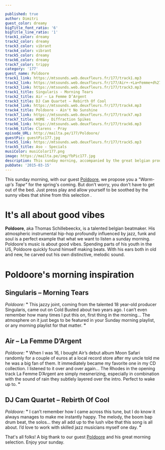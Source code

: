 ```yaml
---

published: true
author: Dimitri
guest_color: dreamy
bigTitle_font_ratio: '6'
bigTitle_line_ratio: '1'
track1_color: dreamy
track2_color: dreamy
track3_color: vibrant
track4_color: vibrant
track5_color: dreamy
track6_color: dreamy
track7_color: trippy
category: '177'
guest_name: Poldoore
track1_link: https://mtsounds.web.deuxfleurs.fr/177/track1.mp3
track2_link: https://mtsounds.web.deuxfleurs.fr/177/Air+-+La+Femme+d%27Argent
track3_link: https://mtsounds.web.deuxfleurs.fr/177/track3.mp3
track1_title: Singularis - Morning Tears
track2_title: Air – La Femme D’Argent
track3_title: DJ Cam Quartet – Rebirth Of Cool
track4_link: https://mtsounds.web.deuxfleurs.fr/177/track4.mp3
track4_title: Poldoore - Ain't No Sunshine
track7_link: https://mtsounds.web.deuxfleurs.fr/177/track7.mp3
track7_title: HOME - Diffraction Spikes
track6_link: https://mtsounds.web.deuxfleurs.fr/177/track6.mp3
track6_title: Clarens - Pray
episode_URL: http://mailta.pe/177/Poldoore/
guestPic: guestPic177.jpg
track5_link: https://mtsounds.web.deuxfleurs.fr/177/track5.mp3
track5_title: Aso - Specials
musiColor: musiColor177.png
image: https://mailta.pe/img/fbPic177.jpg
description: This sunday morning, accompanied by the great belgian producer and beatmaker Poldoore, we propose you a “Warm-up’s Tape” for the spring’s coming. But don’t worry, you don’t have to get out of the bed. Just press play and allow yourself to be soothed by the sunny vibes that shines from this selection.
pubDate: '2015-03-15'
---
```


This sunday morning, with our guest [Poldoore](https://www.facebook.com/Poldoore), we propose you a _"Warm-up's Tape"_ for the spring's coming. But don't worry, you don't have to get out of the bed. Just press play and allow yourself to be soothed by the sunny vibes that shine from this selection .

# It's all about good vibes

**Poldoore**, aka Thomas Schillebeeckx, is a talented belgian beatmaker. His atmospheric instrumental hip-hop profoundly influenced by jazz, funk and soul is a perfect example that what we want to listen a sunday morning. Poldoore's music is about good vibes. Spending parts of his youth in the US, Poldoore quickly found himself making beats. With his ears both in old and new, he carved out his own distinctive, melodic sound.


# Poldoore's morning inspiration

## Singularis – Morning Tears
_Poldoore:_ **"** This jazzy joint, coming from the talented 18 year-old producer Singularis, came out on Cold Busted about two years ago. I can’t even remember how many times I put this on, first thing in the morning... The atmosphere on it just begs to be featured in your Sunday morning playlist, or any morning playlist for that matter. **"** 

## Air – La Femme D’Argent
_Poldoore:_  **"**  When I was 16, I bought Air’s debut album Moon Safari randomly for a couple of euros at a local record store after my uncle told me he was a big fan of them. It immediately became my favorite one in my CD collection. I listened to it over and over again... The Rhodes in the opening track La Femme D’Argent are simply mesmerizing, especially in combination with the sound of rain they subtlely layered over the intro. Perfect to wake up to. **"** 

## DJ Cam Quartet – Rebirth Of Cool
_Poldoore:_ **"** I can’t remember how I came across this tune, but I do know it always manages to make me instantly happy. The melody, the boom bap drum beat, the solos… they all add up to the lush vibe that this song is all about. I’d love to work with skilled jazz musicians myself one day. **"** 

That's all folks! A big thank to our guest [Poldoore](https://soundcloud.com/poldoore) and his great morning selection.
Enjoy your sunday.
